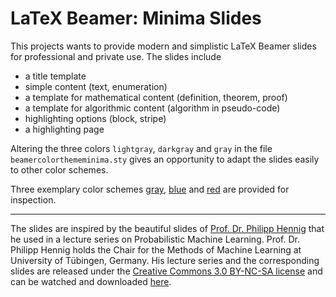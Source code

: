 # LaTeX Beamer: Minima Slides

This projects wants to provide modern and simplistic LaTeX Beamer slides for professional and private use. The slides include

- a title template
- simple content (text, enumeration)
- a template for mathematical content (definition, theorem, proof)
- a template for algorithmic content (algorithm in pseudo-code)
- highlighting options (block, stripe)
- a highlighting page

Altering the three colors `lightgray`, `darkgray` and `gray` in the file `beamercolorthememinima.sty` gives an opportunity to adapt the slides easily to other color schemes.

Three exemplary color schemes [gray](https://jzenn.github.io/projects/minima-slides-examples), [blue](https://jzenn.github.io/projects/minima-slides-examples) and [red](https://jzenn.github.io/projects/minima-slides-examples) are 
provided for inspection.

---

The slides are inspired by the beautiful slides of [Prof. Dr. Philipp Hennig](https://uni-tuebingen.de/en/faculties/faculty-of-science/departments/computer-science/lehrstuehle/methods-of-machine-learning/personen/philipp-hennig/) that he used in a lecture series on Probabilistic Machine Learning. Prof. Dr. Philipp Hennig holds the Chair for the Methods of Machine Learning at University of Tübingen, Germany. His lecture series and the corresponding slides are released under the [Creative Commons 3.0 BY-NC-SA license](https://creativecommons.org/licenses/by-nc-sa/3.0/) and can be watched and downloaded [here](https://uni-tuebingen.de/en/faculties/faculty-of-science/departments/computer-science/lehrstuehle/methods-of-machine-learning/probabilistic-machine-learning/).
